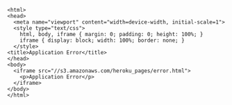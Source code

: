 <!DOCTYPE html>
    <html>
    <head>
      <meta name="viewport" content="width=device-width, initial-scale=1">
      <style type="text/css">
        html, body, iframe { margin: 0; padding: 0; height: 100%; }
        iframe { display: block; width: 100%; border: none; }
      </style>
    <title>Application Error</title>
    </head>
    <body>
      <iframe src="//s3.amazonaws.com/heroku_pages/error.html">
        <p>Application Error</p>
      </iframe>
    </body>
    </html>